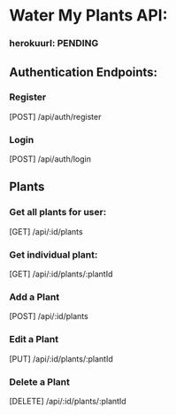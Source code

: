 # Water My Plants API:

### herokuurl: PENDING


## Authentication Endpoints:

### Register
[POST] /api/auth/register


### Login
[POST] /api/auth/login


## Plants

### Get all plants for user:
[GET] /api/:id/plants


### Get individual plant:
[GET] /api/:id/plants/:plantId

### Add a Plant
[POST] /api/:id/plants

### Edit a Plant
[PUT] /api/:id/plants/:plantId

### Delete a Plant
[DELETE] /api/:id/plants/:plantId
